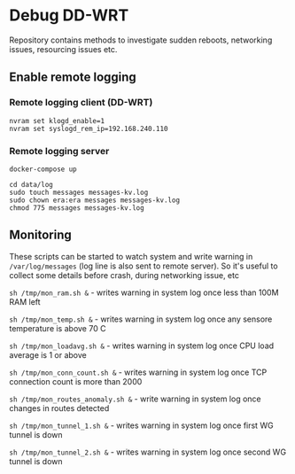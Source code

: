 # Debug DD-WRT

Repository contains methods to investigate sudden reboots, networking issues, resourcing issues etc.

## Enable remote logging

### Remote logging client (DD-WRT)

```
nvram set klogd_enable=1
nvram set syslogd_rem_ip=192.168.240.110
```

### Remote logging server

```
docker-compose up

cd data/log
sudo touch messages messages-kv.log
sudo chown era:era messages messages-kv.log
chmod 775 messages messages-kv.log
```

## Monitoring

These scripts can be started to watch system and write warning in `/var/log/messages` (log line is also sent to remote server).
So it's useful to collect some details before crash, during networking issue, etc

`sh /tmp/mon_ram.sh &` - writes warning in system log once less than 100M RAM left

`sh /tmp/mon_temp.sh &` - writes warning in system log once any sensore temperature is above 70 C

`sh /tmp/mon_loadavg.sh &` - writes warning in system log once CPU load average is 1 or above

`sh /tmp/mon_conn_count.sh &` - writes warning in system log once TCP connection count is more than 2000

`sh /tmp/mon_routes_anomaly.sh &` - write warning in system log once changes in routes detected

`sh /tmp/mon_tunnel_1.sh &` - writes warning in system log once first WG tunnel is down

`sh /tmp/mon_tunnel_2.sh &` - writes warning in system log once second WG tunnel is down
